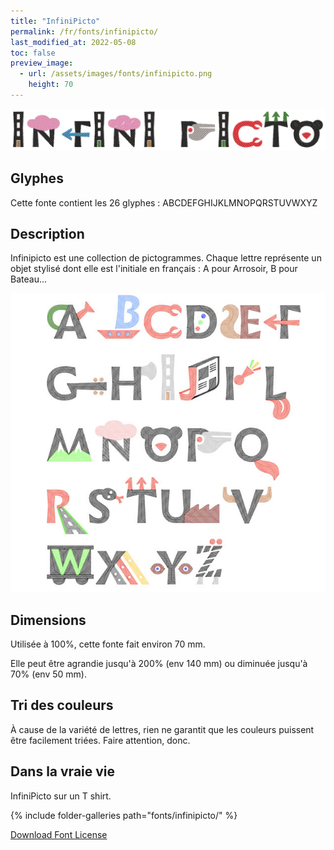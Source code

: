 ```yaml
---
title: "InfiniPicto"
permalink: /fr/fonts/infinipicto/
last_modified_at: 2022-05-08
toc: false
preview_image:
  - url: /assets/images/fonts/infinipicto.png
    height: 70
---
```

![InfiniPicto](/assets/images/fonts/infinipicto.png)

## Glyphes

Cette fonte contient les 26 glyphes :
ABCDEFGHIJKLMNOPQRSTUVWXYZ

## Description
Infinipicto est une collection de pictogrammes. Chaque lettre représente un objet stylisé dont elle est l'initiale en français : A pour Arrosoir, B pour Bateau...

![Sample ](/assets/images/fonts/infinipicto3.jpg)

## Dimensions


Utilisée à 100%, cette fonte fait environ 70 mm.

Elle peut être agrandie jusqu'à 200% (env 140 mm) ou diminuée jusqu'à 70% (env 50 mm).

## Tri des couleurs

À cause de la variété de lettres, rien ne garantit que les couleurs puissent être facilement triées. Faire attention, donc.

## Dans la vraie vie 

InfiniPicto sur un T shirt.

{% include folder-galleries path="fonts/infinipicto/" %}


[Download Font License](https://github.com/inkstitch/inkstitch/tree/main/fonts/infinipicto/LICENSE)

